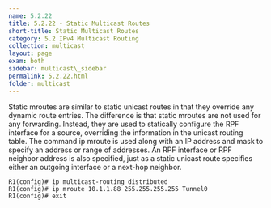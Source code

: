 ```yaml
---
name: 5.2.22
title: 5.2.22 - Static Multicast Routes
short-title: Static Multicast Routes
category: 5.2 IPv4 Multicast Routing
collection: multicast
layout: page
exam: both
sidebar: multicast\_sidebar
permalink: 5.2.22.html
folder: multicast
---
```

Static mroutes are similar to static unicast routes in that they override any dynamic route entries. The difference is that static mroutes are not used for any forwarding. Instead, they are used to statically configure the RPF interface for a source, overriding the information in the unicast routing table. The command ip mroute is used along with an IP address and mask to specify an address or range of addresses. An RPF interface or RPF neighbor address is also specified, just as a static unicast route specifies either an outgoing interface or a next-hop neighbor.
```
R1(config)# ip multicast-routing distributed
R1(config)# ip mroute 10.1.1.88 255.255.255.255 Tunnel0
R1(config)# exit
```

